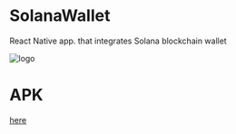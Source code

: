# SolanaWallet
React Native app. that integrates Solana blockchain wallet

![logo](https://github.com/adamkoot/SolanaWallet/tree/master/assets/image.jpg?raw=true)


# APK 
[here](https://drive.google.com/file/d/1b1ejdXChvjRGTNAH4EqKDQh17zwEbuJp/view?usp=sharing)
